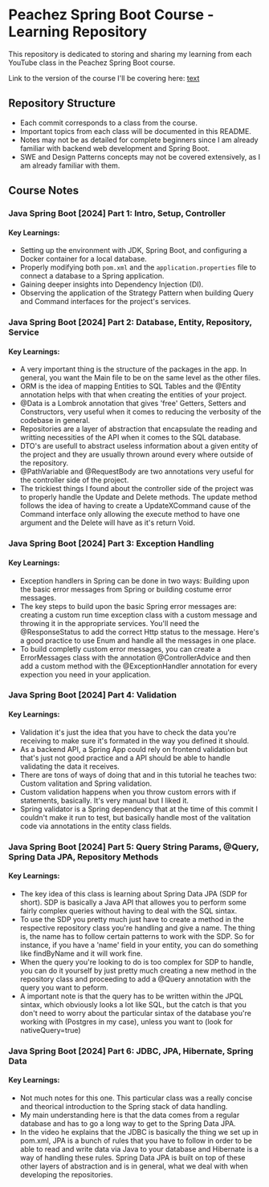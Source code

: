 # Peachez Spring Boot Course - Learning Repository

This repository is dedicated to storing and sharing my learning from each YouTube class in the Peachez Spring Boot course.

Link to the version of the course I'll be covering here: [text](https://www.youtube.com/watch?v=eHw8bNZ7xi4&list=PL7TZZ2ip0DRCmJ57pzkc3EChRTJ6pm_bH)

## Repository Structure

- Each commit corresponds to a class from the course.
- Important topics from each class will be documented in this README.
- Notes may not be as detailed for complete beginners since I am already familiar with backend web development and Spring Boot.
- SWE and Design Patterns concepts may not be covered extensively, as I am already familiar with them.

## Course Notes

### Java Spring Boot [2024] Part 1: Intro, Setup, Controller

#### Key Learnings:
- Setting up the environment with JDK, Spring Boot, and configuring a Docker container for a local database.
- Properly modifying both `pom.xml` and the `application.properties` file to connect a database to a Spring application.
- Gaining deeper insights into Dependency Injection (DI).
- Observing the application of the Strategy Pattern when building Query and Command interfaces for the project's services.

### Java Spring Boot [2024] Part 2: Database, Entity, Repository, Service

#### Key Learnings:
 - A very important thing is the structure of the packages in the app. In general, you want the Main file to be on the same level as the other files.
 - ORM is the idea of mapping Entities to SQL Tables and the @Entity annotation helps with that when creating the entities of your project.
 - @Data is a Lombrok annotation that gives 'free' Getters, Setters and Constructors, very useful when it comes to reducing the verbosity of the codebase in general.
 - Repositories are a layer of abstraction that encapsulate the reading and writting necessities of the API when it comes to the SQL database.
 - DTO's are usefull to abstract useless information about a given entity of the project and they are usually thrown around every where outside of the repository.
 - @PathVariable and @RequestBody are two annotations very useful for the controller side of the project.
 - The trickiest things I found about the controller side of the project was to properly handle the Update and Delete methods. The update method follows the idea of having to create a UpdateXCommand cause of the Command interface only allowing the execute method to have one argument and the Delete will have as it's return Void.

### Java Spring Boot [2024] Part 3: Exception Handling

#### Key Learnings:
 - Exception handlers in Spring can be done in two ways: Building upon the basic error messages from Spring or building costume error messages.
 - The key steps to build upon the basic Spring error messages are: creating a custom run time exception class with a custom message and throwing it in the appropriate services. You'll need the @ResponseStatus to add the correct Http status to the message. Here's a good practice to use Enum and handle all the messages in one place.
 - To build completly custom error messages, you can create a ErrorMessages class with the annotation @ControllerAdvice and then add a custom method with the @ExceptionHandler annotation for every expection you need in your application. 

### Java Spring Boot [2024] Part 4: Validation

#### Key Learnings:
 - Validation it's just the idea that you have to check the data you're receiving to make sure it's formated in the way you defined it should.
 - As a backend API, a Spring App could rely on frontend validation but that's just not good practice and a API should be able to handle validating the data it receives.
 - There are tons of ways of doing that and in this tutorial he teaches two: Custom valitation and Spring validation.
 - Custom validation happens when you throw custom errors with if statements, basically. It's very manual but I liked it.
 - Spring validator is a Spring dependency that at the time of this commit I couldn't make it run to test, but basically handle most of the valitation code via annotations in the entity class fields.

### Java Spring Boot [2024] Part 5: Query String Params, @Query, Spring Data JPA, Repository Methods

#### Key Learnings:
 - The key idea of this class is learning about Spring Data JPA (SDP for short). SDP is basically a Java API that allowes you to perform some fairly complex queries without having to deal with the SQL sintax.
 - To use the SDP you pretty much just have to create a method in the respective repository class you're handling and give a name. The thing is, the name has to follow certain patterns to work with the SDP. So for instance, if you have a 'name' field in your entity, you can do something like findByName and it will work fine.
 - When the query you're looking to do is too complex for SDP to handle, you can do it yourself by just pretty much creating a new method in the repository class and proceeding to add a @Query annotation with the query you want to peform.
 - A important note is that the query has to be written within the JPQL sintax, which obviously looks a lot like SQL, but the catch is that you don't need to worry about the particular sintax of the database you're working with (Postgres in my case), unless you want to (look for nativeQuery=true)
 
### Java Spring Boot [2024] Part 6: JDBC, JPA, Hibernate, Spring Data

#### Key Learnings:
 - Not much notes for this one. This particular class was a really concise and theorical introduction to the Spring stack of data handling. 
 - My main understanding here is that the data comes from a regular database and has to go a long way to get to the Spring Data JPA.
 - In the video he explains that the JDBC is basically the thing we set up in pom.xml, JPA is a bunch of rules that you have to follow in order to be able to read and write data via Java to your database and Hibernate is a way of handling these rules. Spring Data JPA is built on top of these other layers of abstraction and is in general, what we deal with when developing the repositories.
